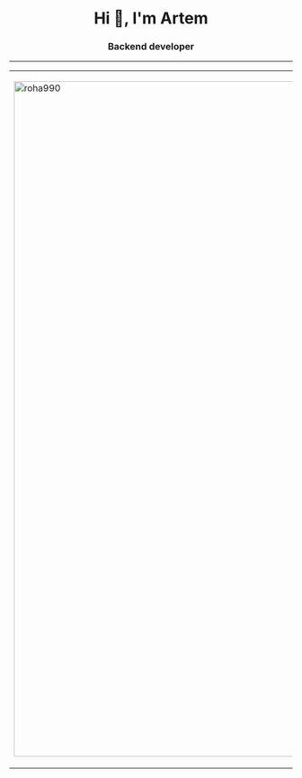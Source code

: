 <h1 align="center">Hi 👋, I'm Artem </h1>
<h3 align="center">Backend developer</h3>
<hr>

<table>
  <tr>
    <td >
      <p ><img style="height:30vh" src="https://github-readme-stats.vercel.app/api/top-langs?username=roha990&show_icons=true&locale=en&layout=compact" alt="roha990" /></p>
    </td>
    <td>
      <div>
        <h3>Currently working with:</h3>
        <p>
          <img src="https://img.shields.io/badge/-Github-181717?style=flat-square&logo=GitHub&logoColor=white"/>
          <img src="https://img.shields.io/badge/-Git-F44D27?style=flat-square&logo=Git&logoColor=white"/>
          <img src="https://img.shields.io/badge/Linux-FCC624?logo=linux&logoColor=000&style=flat-square"/>
          <img src="https://img.shields.io/badge/-Debian-A80030?style=flat-square&logo=Debian&logoColor=white"/>
          <img src="https://img.shields.io/badge/-Insomnia-5849BE?style=flat-square&logo=Insomnia&logoColor=white"/>
          <img src="https://img.shields.io/badge/-Jetbrains-000000?style=flat-square&logo=jetbrains&logoColor=white"/>
          <img src="https://img.shields.io/badge/-Docker-257bd6?style=flat-square&logo=docker&logoColor=white"/>
          <img src="https://img.shields.io/badge/-Redis-DC382D?style=flat-square&logo=Redis&logoColor=ffdd54"/>
          <img src="https://img.shields.io/badge/-PostgreSQL-316192?style=flat-square&logo=postgresql&logoColor=white"/>
          <img src="https://img.shields.io/badge/-Python-3670A0?style=flat-square&logo=python&logoColor=ffdd54"/>
          <img src="https://img.shields.io/badge/-Flask-000000?style=flat-square&logo=Flask&logoColor=white"/>
          <img src="https://img.shields.io/badge/-Go-00ADD8?logo=go&logoColor=fff&style=flat-square"/>
          <img src="https://img.shields.io/badge/-Gin-3670A0?style=flat-square&logo=Gin&logoColor=White"/>
          <img src="https://img.shields.io/badge/Axios-5A29E4?logo=axios&logoColor=fff&style=flat-square"/>
          <img src="https://img.shields.io/badge/-React-61DAFB?logo=react&logoColor=000&style=flat-square"/>
          <img src="https://img.shields.io/badge/JavaScript-F7DF1E?logo=javascript&logoColor=000&style=flat-square"/>
          <img src="https://img.shields.io/badge/-HTML5-E34F26?style=flat-square&logo=HTML5&logoColor=white"/>
          <img src="https://img.shields.io/badge/-CSS3-1572B6?style=flat-square&logo=CSS3&logoColor=white"/>
        </p>
      </div>
      <div>
        <h3>Previously worked with:</h3>
        <p>
          <img src="https://img.shields.io/badge/GitLab-FC6D26?logo=gitlab&logoColor=fff&style=flat-square"/>
          <img src="https://img.shields.io/badge/-MongoDB-47A248?style=flat-square&logo=MongoDB&logoColor=white"/>
          <img src="https://img.shields.io/badge/-Java-ED8B00?style=flat-square&logo=Openjdk&logoColor=white"/>
          <img src="https://img.shields.io/badge/-Spring-6DB33F?style=flat-square&logo=Spring&logoColor=white"/>
          <img src="https://img.shields.io/badge/FastAPI-009688?logo=fastapi&logoColor=fff&style=flat-square"/>
          <img src="https://img.shields.io/badge/Django-092E20?logo=django&logoColor=fff&style=flat-square"/>
        </p>
      </div>
    </td>
  </tr>
</table>





<!--
**Roha990/Roha990** is a ✨ _special_ ✨ repository because its `README.md` (this file) appears on your GitHub profile.

Here are some ideas to get you started:

- 🔭 I’m currently working on ...
- 🌱 I’m currently learning ...
- 👯 I’m looking to collaborate on ...
- 🤔 I’m looking for help with ...
- 💬 Ask me about ...
- 📫 How to reach me: ...
- 😄 Pronouns: ...
- ⚡ Fun fact: ...
-->
